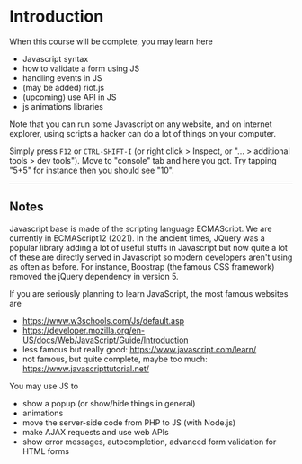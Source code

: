 # Introduction

When this course will be complete, you may learn
here

* Javascript syntax
* how to validate a form using JS
* handling events in JS
* (may be added) riot.js
* (upcoming) use API in JS
* js animations libraries

Note that you can run some Javascript on any
website, and on internet explorer, using scripts
a hacker can do a lot of things on your computer.

Simply press ``F12`` or
`CTRL-SHIFT-I` (or right click > Inspect,
or "... > additional tools > dev tools"). Move to
"console" tab and here you got. Try tapping "5+5" for
instance then you should see "10".

<hr class="sr">

## Notes

Javascript base is made of the scripting language
ECMAScript. We are currently in ECMAScript12 (2021).
In the ancient times, JQuery was a popular library
adding a lot of useful stuffs in Javascript but now
quite a lot of these are directly served in Javascript
so modern developers aren't using as often as before.
For instance, Boostrap (the famous CSS framework)
removed the jQuery dependency in version 5.

If you are seriously planning to learn JavaScript,
the most famous websites are

* <https://www.w3schools.com/Js/default.asp>
* <https://developer.mozilla.org/en-US/docs/Web/JavaScript/Guide/Introduction>
* less famous but really good: <https://www.javascript.com/learn/> 
* not famous, but quite complete, maybe too much: <https://www.javascripttutorial.net/>

You may use JS to

* show a popup (or show/hide things in general)
* animations
* move the server-side code from PHP to JS (with Node.js)
* make AJAX requests and use web APIs
* show error messages, autocompletion, advanced
  form validation for HTML forms